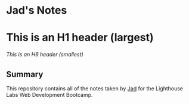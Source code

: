 # Jad's Notes
# This is an H1 header (largest)
###### This is an H6 header (smallest)
## Summary 

This repository contains all of the notes taken by [Jad](https://github.com/jadk97) for the Lighthouse Labs Web Development Bootcamp.